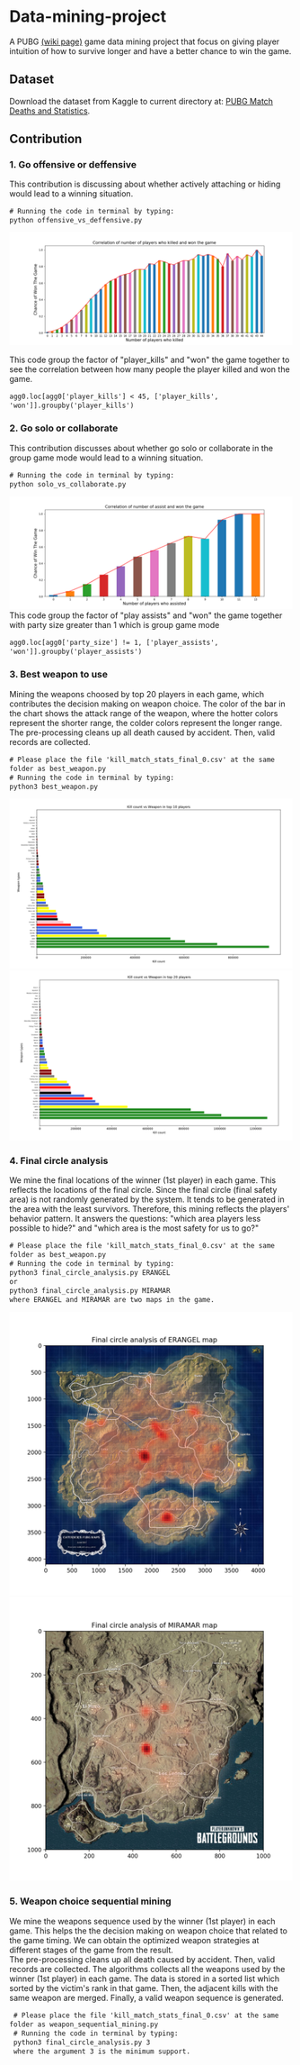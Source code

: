 # Data-mining-project
A PUBG [(wiki page)](https://en.wikipedia.org/wiki/PlayerUnknown%27s_Battlegrounds) game data mining project that focus on giving player intuition of how to survive longer and have a better chance to win the game.

## Dataset
Download the dataset from Kaggle to current directory at: [PUBG Match Deaths and Statistics](https://www.kaggle.com/skihikingkevin/pubg-match-deaths/data).

## Contribution

### 1. Go offensive or deffensive
This contribution is discussing about whether actively attaching or hiding would lead to a winning situation.

```
# Running the code in terminal by typing:
python offensive_vs_deffensive.py
```
![](offensive_vs_defensive.png)
  
This code group the factor of "player_kills" and "won" the game together to see the correlation between how many people the player killed and won the game.
```
agg0.loc[agg0['player_kills'] < 45, ['player_kills', 'won']].groupby('player_kills')
```

### 2. Go solo or collaborate
This contribution discusses about whether go solo or collaborate in the group game mode would lead to a winning situation.

```
# Running the code in terminal by typing:
python solo_vs_collaborate.py
```
![](solo_vs_collaborate.png)
 This code group the factor of "play assists" and "won" the game together with party size greater than 1 which is group game mode
```
agg0.loc[agg0['party_size'] != 1, ['player_assists', 'won']].groupby('player_assists')
```

### 3. Best weapon to use
  Mining the weapons choosed by top 20 players in each game, which contributes the decision making on weapon choice. The color of the bar in the chart shows the attack range of the weapon, where the hotter colors represent the shorter range, the colder colors represent the longer range.
  <br />
  The pre-processing cleans up all death caused by accident. Then, valid records are collected.
  
  ```
  # Please place the file 'kill_match_stats_final_0.csv' at the same folder as best_weapon.py
  # Running the code in terminal by typing:
  python3 best_weapon.py
  ```
  ![](Killcount_vs_weapontypes_top10.png)
  ![](Killcount_vs_weapontypes_top20.png)
  
### 4. Final circle analysis
  We mine the final locations of the winner (1st player) in each game. This reflects the locations of the final circle.
  Since the final circle (final safety area) is not randomly generated by the system. It tends to be generated in the area with the least survivors. Therefore, this mining reflects the players' behavior pattern. It answers the questions: "which area players less possible to hide?" and "which area is the most safety for us to go?"
  
  ```
  # Please place the file 'kill_match_stats_final_0.csv' at the same folder as best_weapon.py
  # Running the code in terminal by typing:
  python3 final_circle_analysis.py ERANGEL
  or
  python3 final_circle_analysis.py MIRAMAR
  where ERANGEL and MIRAMAR are two maps in the game.
  ```
   ![](final_circle_erangel.png)
   ![](final_circle_miramar.png)
   
### 5. Weapon choice sequential mining
  We mine the weapons sequence used by the winner (1st player) in each game. This helps the the decision making on weapon choice that related to the game timing. We can obtain the optimized weapon strategies at different stages of the game from the result.
  <br />
  The pre-processing cleans up all death caused by accident. Then, valid records are collected.
  The algorithms collects all the weapons used by the winner (1st player) in each game. The data is stored in a sorted list which sorted by the victim's rank in that game. Then, the adjacent kills with the same weapon are merged. Finally, a valid weapon sequence is generated.
 
 ```
  # Please place the file 'kill_match_stats_final_0.csv' at the same folder as weapon_sequential_mining.py
  # Running the code in terminal by typing:
  python3 final_circle_analysis.py 3
  where the argument 3 is the minimum support. 
  ```
  
